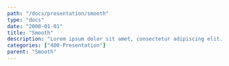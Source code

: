 ```yaml
---
path: "/docs/presentation/smooth"
type: "docs"
date: "2000-01-01"
title: "Smooth"
description: "Lorem ipsum dolor sit amet, consectetur adipiscing elit. Nunc tempus laoreet leo sit amet iaculis."
categories: ["400-Presentation"]
parent: "Smooth"
---
```

